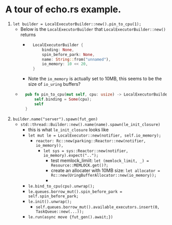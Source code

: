 # A tour of echo.rs example.

1. `let builder = LocalExecutorBuilder::new().pin_to_cpu(1);`  
    * Below is the `LocalExecutorBuilder` that `LocalExecutorBuilder::new()` returns
        + ```rust
            LocalExecutorBuilder {
                binding: None,
                spin_before_park: None,
                name: String::from("unnamed"),
                io_memory: 10 << 20,
            }
        + Note the `io_memory` is actually set to 10MB, this seems to be the size of `io_uring` buffers?
    * ```rust
        pub fn pin_to_cpu(mut self, cpu: usize) -> LocalExecutorBuilder {
            self.binding = Some(cpu);
            self
        }

2. `builder.name("server").spawn(fut_gen)`
    * `std::thread::Builder::new().name(name).spawn(le_init_closure)`
        * this is what `le_init_closure` looks like
        * `let mut le = LocalExecutor::new(notifier, self.io_memory);`
            * `reactor: Rc::new(parking::Reactor::new(notifier, io_memory)),`
                * `let sys = sys::Reactor::new(notifier, io_memory).expect("..");`
                    *  test memlock_limiit: `let (memlock_limit, _) = Resource::MEMLOCK.get()?;`
                    * create an allocater with 10MB size: `let allocator = Rc::new(UringBufferAllocator::new(io_memory));`
                    * 
        * `le.bind_to_cpu(cpu).unwrap();`
        * `le.queues.borrow_mut().spin_before_park = self.spin_before_park;`
        * `le.init().unwrap();`
            * `self.queues.borrow_mut().available_executors.insert(0, TaskQueue::new(...));`
        * `le.run(async move {fut_gen().await;})`